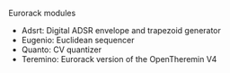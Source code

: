 Eurorack modules

* Adsrt: Digital ADSR envelope and trapezoid generator
* Eugenio: Euclidean sequencer
* Quanto: CV quantizer
* Teremino: Eurorack version of the OpenTheremin V4